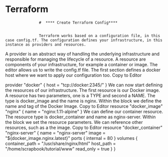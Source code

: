 # Terraform 
                   #  **** Create Terraform Config****
                   
                   
                   Terraform works based on a configuration file, in this case config.tf. The configuration defines your infrastructure, in this instance as providers and resources.
A provider is an abstract way of handling the underlying infrastructure and responsible for managing the lifecycle of a resource.
A resource are components of your infrastructure, for example a container or image.
The editor allows us to write the config.tf file. The first section defines a docker host where we want to apply our configuration too.
Copy to Editor


provider "docker" {
  host = "tcp://docker:2345/"
}
We can now start defining the resources of our infrastructure. The first resource is our Docker image. A resource has two parameters, one is a TYPE and second a NAME. The type is docker_image and the name is nginx. Within the block we define the name and tag of the Docker Image.
Copy to Editor
resource "docker_image" "nginx" {
  name = "nginx:1.11-alpine"
}
We can define our container resource. The resource type is docker_container and name as nginx-server. Within the block we set the resource parameters. We can reference other resources, such as a the image.
Copy to Editor
resource "docker_container" "nginx-server" {
  name = "nginx-server"
  image = "${docker_image.nginx.latest}"
  ports {
    internal = 80
  }
  volumes {
    container_path  = "/usr/share/nginx/html"
    host_path = "/home/scrapbook/tutorial/www"
    read_only = true
  }
}
